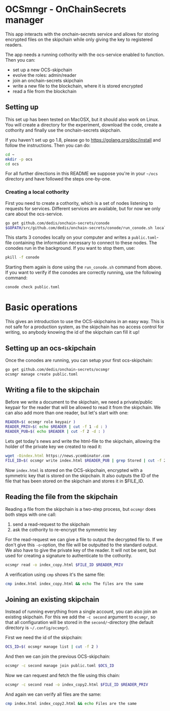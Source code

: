 # OCSmngr - OnChainSecrets manager

This app interacts with the onchain-secrets service and allows for storing encrypted
files on the skipchain while only giving the key to registered readers.

The app needs a running cothority with the ocs-service enabled to function.
Then you can:

- set up a new OCS-skipchain
- evolve the roles: admin/reader
- join an onchain-secrets skipchain
- write a new file to the blockchain, where it is stored encrypted
- read a file from the blockchain

## Setting up

This set up has been tested on MacOSX, but it should also work on Linux. You
will create a directory for the experiment, download the code, create a
cothority and finally use the onchain-secrets skipchain.

If you haven't set up go 1.8, please go to https://golang.org/doc/install and
follow the instructions. Then you can do:

```bash
cd ~
mkdir -p ocs
cd ocs
```

For all further directions in this README we suppose you're in your `~/ocs`
directory and have followed the steps one-by-one.

### Creating a local cothority

First you need to create a cothority, which is a set of nodes listening to requests
for services. Different services are available, but for now we only care about
the ocs-service.

```bash
go get github.com/dedis/onchain-secrets/conode
$GOPATH/src/github.com/dedis/onchain-secrets/conode/run_conode.sh local 3
```

This starts 3 conodes locally on your computer and writes a `public.toml`-file
containing the information necessary to connect to these nodes. The conodes
run in the background. If you want to stop them, use:

```bash
pkill -f conode
```

Starting them again is done using the `run_conode.sh` command from above. If
you want to verify if the conodes are correctly running, use the following
command:

```bash
conode check public.toml
```

# Basic operations

This gives an introduction to use the OCS-skipchains in an easy way. This
is not safe for a production system, as the skipchain has no access control
for writing, so anybody knowing the id of the skipchain can fill it up!

## Setting up an ocs-skipchain

Once the conodes are running, you can setup your first ocs-skipchain:

```bash
go get github.com/dedis/onchain-secrets/ocsmgr
ocsmgr manage create public.toml
```

## Writing a file to the skipchain

Before we write a document to the skipchain, we need a private/public
keypair for the reader that will be allowed to read it from the skipchain.
We can also add more than one reader, but let's start with one:

```bash
READER=$( ocsmgr role keypair )
READER_PRIV=$( echo $READER | cut -f 1 -d : )
READER_PUB=$( echo $READER | cut -f 2 -d : )
```

Lets get today's news and write the html-file to the skipchain, allowing
the holder of the private key we created to read it:

```bash
wget -Oindex.html https://news.ycombinator.com
FILE_ID=$( ocsmgr write index.html $READER_PUB | grep Stored | cut -f 2 )
```

Now `index.html` is stored on the OCS-skipchain, encrypted with a symmetric key that
is stored on the skipchain. It also outputs the ID of the file that has been
stored on the skipchain and stores it in $FILE_ID.

## Reading the file from the skipchain

Reading a file from the skipchain is a two-step process, but `ocsmgr`
does both steps with one call:

1. send a read-request to the skipchain
2. ask the cothority to re-encrypt the symmetric key

For the read-request we can give a file to output the decrypted file to.
If we don't give this `-o`-option, the file will be outputted to the
standard output. We also have to give the private key of the reader.
It will not be sent, but used for creating a signature to authenticate
to the cothority.

```bash
ocsmgr read -o index_copy.html $FILE_ID $READER_PRIV
```

A verification using `cmp` shows it's the same file:

```bash
cmp index.html index_copy.html && echo The files are the same
```

## Joining an existing skipchain

Instead of running everything from a single account, you can also join an
existing skipchain. For this we add the `-c second` argument to `ocsmgr`, so
that all configuration will be stored in the `second/`-directory (the default
directory is `~/.config/ocsmgr`).

First we need the id of the skipchain:

```bash
OCS_ID=$( ocsmgr manage list | cut -f 2 )
```

And then we can join the previous OCS-skipchain:

```bash
ocsmgr -c second manage join public.toml $OCS_ID
```

Now we can request and fetch the file using this chain:

```bash
ocsmgr -c second read -o index_copy2.html $FILE_ID $READER_PRIV
```

And again we can verify all files are the same:

```bash
cmp index.html index_copy2.html && echo Files are the same
```
